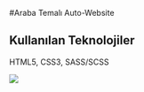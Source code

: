 #Araba Temalı Auto-Website

<h2>Kullanılan Teknolojiler</h2>

<p>HTML5, CSS3, SASS/SCSS </p>

![](/auto.gif)
